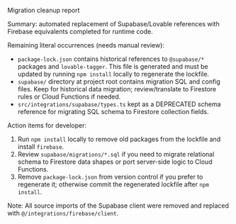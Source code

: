 Migration cleanup report

Summary: automated replacement of Supabase/Lovable references with Firebase equivalents completed for runtime code.

Remaining literal occurrences (needs manual review):

- `package-lock.json` contains historical references to `@supabase/*` packages and `lovable-tagger`. This file is generated and must be updated by running `npm install` locally to regenerate the lockfile.
- `supabase/` directory at project root contains migration SQL and config files. Keep for historical data migration; review/translate to Firestore rules or Cloud Functions if needed.
- `src/integrations/supabase/types.ts` kept as a DEPRECATED schema reference for migrating SQL schema to Firestore collection fields.

Action items for developer:

1. Run `npm install` locally to remove old packages from the lockfile and install `firebase`.
2. Review `supabase/migrations/*.sql` if you need to migrate relational schema to Firestore data shapes or port server-side logic to Cloud Functions.
3. Remove `package-lock.json` from version control if you prefer to regenerate it; otherwise commit the regenerated lockfile after `npm install`.

Note: All source imports of the Supabase client were removed and replaced with `@/integrations/firebase/client`.
